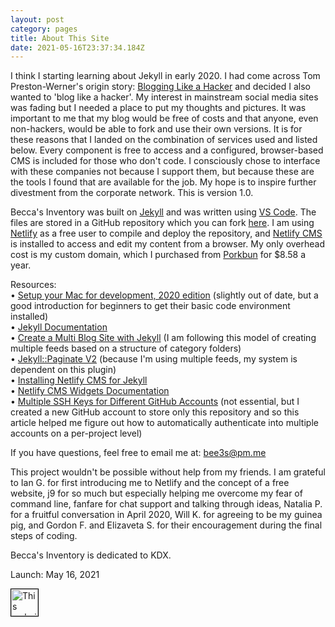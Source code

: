 ```yaml
---
layout: post
category: pages
title: About This Site
date: 2021-05-16T23:37:34.184Z
---
```

I think I starting learning about Jekyll in early 2020. I had come across Tom Preston-Werner's origin story: [Blogging Like a Hacker](https://tom.preston-werner.com/2008/11/17/blogging-like-a-hacker.html) and decided I also wanted to 'blog like a hacker'. My interest in mainstream social media sites was fading but I needed a place to put my thoughts and pictures. It was important to me that my blog would be free of costs and that anyone, even non-hackers, would be able to fork and use their own versions. It is for these reasons that I landed on the combination of services used and listed below. Every component is free to access and a configured, browser-based CMS is included for those who don't code. I consciously chose to interface with these companies not because I support them, but because these are the tools I found that are available for the job. My hope is to inspire further divestment from the corporate network. This is version 1.0. 

Becca's Inventory was built on [Jekyll](https://jekyllrb.com/) and was written using [VS Code](https://code.visualstudio.com/). The files are stored in a GitHub repository which you can fork [here](https://github.com/beccasinventory/live). I am using [Netlify](https://www.netlify.com/) as a free user to compile and deploy the repository, and [Netlify CMS](https://www.netlifycms.org/) is installed to access and edit my content from a browser. My only overhead cost is my custom domain, which I purchased from [Porkbun](https://porkbun.com/) for $8.58 a year.

Resources:\
• [Setup your Mac for development, 2020 edition](https://dev.to/v3frankie/setup-your-mac-for-development-2020-edition-1c8a) (slightly out of date, but a good introduction for beginners to get their basic code environment installed)\
• [Jekyll Documentation](https://jekyllrb.com/docs/)\
• [Create a Multi Blog Site with Jekyll](https://www.garron.me/en/blog/multi-blog-site-jekyll.html) (I am following this model of creating multiple feeds based on a structure of category folders)\
• [Jekyll::Paginate V2](https://github.com/sverrirs/jekyll-paginate-v2/) (because I'm using multiple feeds, my system is dependent on this plugin)\
• [Installing Netlify CMS for Jekyll](https://www.netlifycms.org/docs/jekyll/)\
• [Netlify CMS Widgets Documentation](https://www.netlifycms.org/docs/widgets)\
• [](https://gist.github.com/jexchan/2351996#multiple-ssh-keys-settings-for-different-github-account)[Multiple SSH Keys for Different GitHub Accounts](https://gist.github.com/jexchan/2351996) (not essential, but I created a new GitHub account to store only this repository and so this article helped me figure out how to automatically authenticate into multiple accounts on a per-project level)

If you have questions, feel free to email me at: bee3s@pm.me

This project wouldn't be possible without help from my friends. I am grateful to Ian G. for first introducing me to Netlify and the concept of a free website, j9 for so much but especially helping me overcome my fear of command line, fanfare for chat support and talking through ideas, Natalia P. for a fruitful conversation in April 2020, Will K. for agreeing to be my guinea pig, and Gordon F. and Elizaveta S. for their encouragement during the final steps of coding.

Becca's Inventory is dedicated to KDX.

Launch: May 16, 2021



<a href="https://gossipsweb.net"><img src="https://gossipsweb.net/images/twwmwh-lime.jpg" alt="This website was made with hands." style="width: auto; height: 43px; border: 1px solid #000;" /></a>